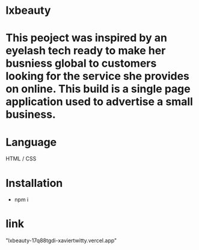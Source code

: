 # lxbeauty
# This peoject was inspired by an eyelash tech ready to make her busniess global to customers looking for the service she provides on online. This build is a single page application used to advertise a small business.
# Language
  HTML / CSS
# Installation
  - npm i 
# link
  "lxbeauty-17q88tgdi-xaviertwitty.vercel.app"
